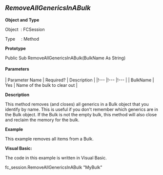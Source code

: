 _RemoveAllGenericsInABulk_
--------------------------

**Object and Type**

Object  : FCSession

Type     : Method

**Prototype**

Public Sub RemoveAllGenericsInABulk(BulkName As String)

#### Parameters

| Parameter Name | Required? | Description |
|!--- |!--- |!--- |
| BulkName | Yes | Name of the bulk to clear out |

**Description**

This method removes (and closes) all generics in a Bulk object that you identify by name. This is useful if you don't remember which generics are in the Bulk object. If the Bulk is not the empty bulk, this method will also close and reclaim the memory for the bulk.

**Example**

This example removes all items from a Bulk.

**Visual Basic:**

The code in this example is written in Visual Basic.

fc_session.RemoveAllGenericsInABulk "MyBulk"